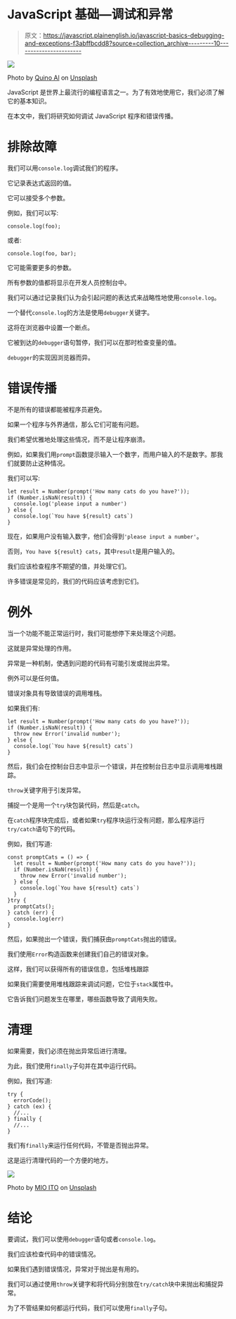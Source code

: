 # JavaScript 基础—调试和异常

> 原文：<https://javascript.plainenglish.io/javascript-basics-debugging-and-exceptions-f3abffbcdd8?source=collection_archive---------10----------------------->

![](img/98e81b996287ef6925b51c4beb27862b.png)

Photo by [Quino Al](https://unsplash.com/@quinoal?utm_source=medium&utm_medium=referral) on [Unsplash](https://unsplash.com?utm_source=medium&utm_medium=referral)

JavaScript 是世界上最流行的编程语言之一。为了有效地使用它，我们必须了解它的基本知识。

在本文中，我们将研究如何调试 JavaScript 程序和错误传播。

# 排除故障

我们可以用`console.log`调试我们的程序。

它记录表达式返回的值。

它可以接受多个参数。

例如，我们可以写:

```
console.log(foo);
```

或者:

```
console.log(foo, bar);
```

它可能需要更多的参数。

所有参数的值都将显示在开发人员控制台中。

我们可以通过记录我们认为会引起问题的表达式来战略性地使用`console.log`。

一个替代`console.log`的方法是使用`debugger`关键字。

这将在浏览器中设置一个断点。

它被到达的`debugger`语句暂停，我们可以在那时检查变量的值。

`debugger`的实现因浏览器而异。

# 错误传播

不是所有的错误都能被程序员避免。

如果一个程序与外界通信，那么它们可能有问题。

我们希望优雅地处理这些情况，而不是让程序崩溃。

例如，如果我们用`prompt`函数提示输入一个数字，而用户输入的不是数字。那我们就要防止这种情况。

我们可以写:

```
let result = Number(prompt('How many cats do you have?'));
if (Number.isNaN(result)) {
  console.log('please input a number')
} else {
  console.log(`You have ${result} cats`)
}
```

现在，如果用户没有输入数字，他们会得到`'please input a number'`。

否则，``You have ${result} cats``，其中`result`是用户输入的。

我们应该检查程序不期望的值，并处理它们。

许多错误是常见的，我们的代码应该考虑到它们。

# 例外

当一个功能不能正常运行时，我们可能想停下来处理这个问题。

这就是异常处理的作用。

异常是一种机制，使遇到问题的代码有可能引发或抛出异常。

例外可以是任何值。

错误对象具有导致错误的调用堆栈。

如果我们有:

```
let result = Number(prompt('How many cats do you have?'));
if (Number.isNaN(result)) {
  throw new Error('invalid number');
} else {
  console.log(`You have ${result} cats`)
}
```

然后，我们会在控制台日志中显示一个错误，并在控制台日志中显示调用堆栈跟踪。

`throw`关键字用于引发异常。

捕捉一个是用一个`try`块包装代码，然后是`catch`。

在`catch`程序块完成后，或者如果`try`程序块运行没有问题，那么程序运行`try/catch`语句下的代码。

例如，我们写道:

```
const promptCats = () => {
  let result = Number(prompt('How many cats do you have?'));
  if (Number.isNaN(result)) {
    throw new Error('invalid number');
  } else {
    console.log(`You have ${result} cats`)
  }
}try {
  promptCats();
} catch (err) {
  console.log(err)
}
```

然后，如果抛出一个错误，我们捕获由`promptCats`抛出的错误。

我们使用`Error`构造函数来创建我们自己的错误对象。

这样，我们可以获得所有的错误信息，包括堆栈跟踪

如果我们需要使用堆栈跟踪来调试问题，它位于`stack`属性中。

它告诉我们问题发生在哪里，哪些函数导致了调用失败。

# 清理

如果需要，我们必须在抛出异常后进行清理。

为此，我们使用`finally`子句并在其中运行代码。

例如，我们写道:

```
try {
  errorCode();
} catch (ex) {
  //...
} finally {
  //...
}
```

我们有`finally`来运行任何代码，不管是否抛出异常。

这是运行清理代码的一个方便的地方。

![](img/75d6dbcbd9ed3ab1183baf0e1f28b615.png)

Photo by [MIO ITO](https://unsplash.com/@mioitophotography?utm_source=medium&utm_medium=referral) on [Unsplash](https://unsplash.com?utm_source=medium&utm_medium=referral)

# 结论

要调试，我们可以使用`debugger`语句或者`console.log`。

我们应该检查代码中的错误情况。

如果我们遇到错误情况，异常对于抛出是有用的。

我们可以通过使用`throw`关键字和将代码分别放在`try/catch`块中来抛出和捕捉异常。

为了不管结果如何都运行代码，我们可以使用`finally`子句。